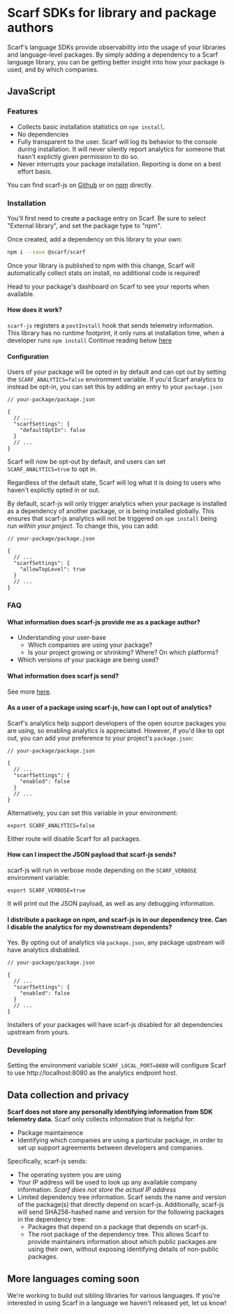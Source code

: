 # Scarf SDKs for library and package authors

Scarf's language SDKs provide observability into the usage of your libraries and language-level packages. By simply adding a dependency to a Scarf language library, you can be getting better insight into how your package is used, and by which companies.

## JavaScript

### Features

- Collects basic installation statistics on `npm install`. 
- No dependencies
- Fully transparent to the user. Scarf will log its behavior to the console during installation. It will never silently report analytics for someone that hasn't explictly given permission to do so.
- Never interrupts your package installation. Reporting is done on a best effort basis.

You can find scarf-js on [Github](https://github.com/scarf-sh/scarf-js) or on
[npm](https://www.npmjs.com/package/@scarf/scarf) directly.

### Installation

You'll first need to create a package entry on Scarf. Be sure to select "External library", and set the package type to "npm". 

Once created, add a dependency on this library to your own:

```bash
npm i --save @scarf/scarf
```

Once your library is published to npm with this change, Scarf will automatically
collect stats on install, no additional code is required!

Head to your package's dashboard on Scarf to see your reports when available.

#### How does it work?

`scarf-js` registers a `postInstall` hook that sends telemetry information. This library has no runtime footprint, it only runs at installation time, when a developer runs `npm install` Continue reading below [here](#what-information-does-scarf-js-send?)

#### Configuration

Users of your package will be opted in by default and can opt out by setting the
`SCARF_ANALYTICS=false` environment variable. If you'd Scarf analytics to
instead be opt-in, you can set this by adding an entry to your `package.json`


```json5
// your-package/package.json

{
  // ...
  "scarfSettings": {
    "defaultOptIn": false
  }
  // ...
}
```

Scarf will now be opt-out by default, and users can set `SCARF_ANALYTICS=true`
to opt in.

Regardless of the default state, Scarf will log what it is doing to users who
haven't explictly opted in or out.

By default, scarf-js will only trigger analytics when your package is installed as a dependency of another package, or is being installed globally. This ensures that scarf-js analytics will not be triggered on `npm install` being run _within your project_. To change this, you can add:

```json5
// your-package/package.json

{
  // ...
  "scarfSettings": {
    "allowTopLevel": true
  }
  // ...
}
```

### FAQ

#### What information does scarf-js provide me as a package author?

- Understanding your user-base
  - Which companies are using your package?
  - Is your project growing or shrinking? Where? On which platforms?
- Which versions of your package are being used?

#### What information does scarf js send?

See more [here](#data-collection-and-privacy).

#### As a user of a package using scarf-js, how can I opt out of analytics?

Scarf's analytics help support developers of the open source packages you are
using, so enabling analytics is appreciated. However, if you'd like to opt out,
you can add your preference to your project's `package.json`:


```json5
// your-package/package.json

{
  // ...
  "scarfSettings": {
    "enabled": false
  }
  // ...
}
```

Alternatively, you can set this variable in your environment:

```shell
export SCARF_ANALYTICS=false
```

Either route will disable Scarf for all packages.

#### How can I inspect the JSON payload that scarf-js sends?

scarf-js will run in verbose mode depending on the `SCARF_VERBOSE` environment variable:

```shell
export SCARF_VERBOSE=true
```

It will print out the JSON payload, as well as any debugging information.


#### I distribute a package on npm, and scarf-js is in our dependency tree. Can I disable the analytics for my downstream dependents?

Yes. By opting out of analytics via `package.json`, any package upstream will have analytics disbabled.

```json5
// your-package/package.json

{
  // ...
  "scarfSettings": {
    "enabled": false
  }
  // ...
}
```

Installers of your packages will have scarf-js disabled for all dependencies upstream from yours.
  

### Developing

Setting the environment variable `SCARF_LOCAL_PORT=8080` will configure Scarf to
use http://localhost:8080 as the analytics endpoint host.

## Data collection and privacy

**Scarf does not store any personally identifying information from SDK telemetry data.** Scarf only collects information that is helpful for:

- Package maintainence 
- Identifying which companies are using a particular package, in order to set up support agreements between developers and companies. 

Specifically, scarf-js sends:

- The operating system you are using
- Your IP address will be used to look up any available company information. _Scarf does not store the actual IP address_
- Limited dependency tree information. Scarf sends the name and version of the package(s) that directly depend on scarf-js. Additionally, scarf-js will send SHA256-hashed name and version for the following packages in the dependency tree:
  - Packages that depend on a package that depends on scarf-js.
  - The root package of the dependency tree.
This allows Scarf to provide maintainers information about which public packages are using their own, without exposing identifying details of non-public packages.

## More languages coming soon

We're working to build out sibling libraries for various languages. If you're
interested in using Scarf in a language we haven't released yet, let us know!

